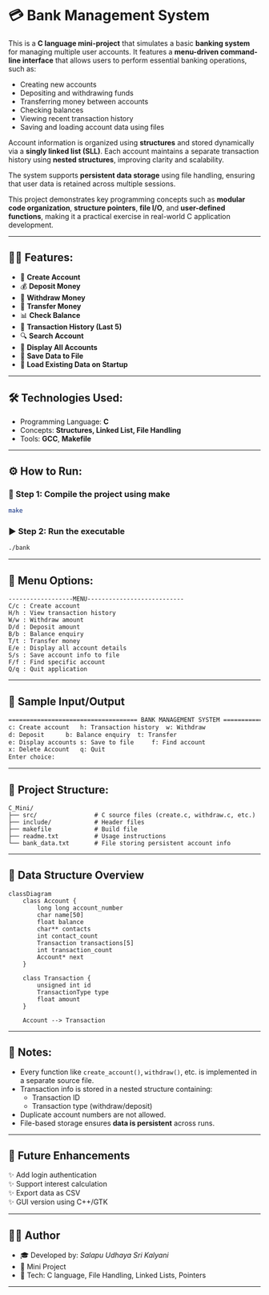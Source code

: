 # 💳 Bank Management System

This is a **C language mini-project** that simulates a basic **banking system** for managing multiple user accounts. It features a **menu-driven command-line interface** that allows users to perform essential banking operations, such as:

- Creating new accounts  
- Depositing and withdrawing funds  
- Transferring money between accounts  
- Checking balances  
- Viewing recent transaction history  
- Saving and loading account data using files  

Account information is organized using **structures** and stored dynamically via a **singly linked list (SLL)**. Each account maintains a separate transaction history using **nested structures**, improving clarity and scalability.  

The system supports **persistent data storage** using file handling, ensuring that user data is retained across multiple sessions.  

This project demonstrates key programming concepts such as **modular code organization**, **structure pointers**, **file I/O**, and **user-defined functions**, making it a practical exercise in real-world C application development.

---

## 🧑‍💻 Features:

- 📁 **Create Account**  
- 💰 **Deposit Money**  
- 💸 **Withdraw Money**  
- 🔄 **Transfer Money**  
- 📊 **Check Balance**  
- 🧾 **Transaction History (Last 5)**  
- 🔍 **Search Account**  
- 📂 **Display All Accounts**  
- 💾 **Save Data to File**  
- 🧠 **Load Existing Data on Startup**

---

## 🛠 Technologies Used:

- Programming Language: **C**
- Concepts: **Structures, Linked List, File Handling**
- Tools: **GCC**, **Makefile**

---

## ⚙️ How to Run:

### 🔧 Step 1: Compile the project using make
```bash
make
```

### ▶️ Step 2: Run the executable
```bash
./bank
```

---

## 📘 Menu Options:
```text
------------------MENU---------------------------
C/c : Create account
H/h : View transaction history
W/w : Withdraw amount
D/d : Deposit amount
B/b : Balance enquiry
T/t : Transfer money
E/e : Display all account details
S/s : Save account info to file
F/f : Find specific account
Q/q : Quit application
```

---
## 🧪 Sample Input/Output

```txt
==================================== BANK MANAGEMENT SYSTEM ====================================
c: Create account	h: Transaction history	w: Withdraw
d: Deposit		b: Balance enquiry	t: Transfer
e: Display accounts	s: Save to file		f: Find account
x: Delete Account	q: Quit
Enter choice: 

```

---

## 📂 Project Structure:

```
C_Mini/
├── src/                # C source files (create.c, withdraw.c, etc.)
├── include/            # Header files
├── makefile            # Build file
├── readme.txt          # Usage instructions
└── bank_data.txt       # File storing persistent account info
```

---
## 📐 Data Structure Overview

```mermaid
classDiagram
    class Account {
        long long account_number
        char name[50]
        float balance
        char** contacts
        int contact_count
        Transaction transactions[5]
        int transaction_count
        Account* next
    }

    class Transaction {
        unsigned int id
        TransactionType type
        float amount
    }

    Account --> Transaction
```
---

## 📎 Notes:

- Every function like `create_account()`, `withdraw()`, etc. is implemented in a separate source file.
- Transaction info is stored in a nested structure containing:
  - Transaction ID
  - Transaction type (withdraw/deposit)
- Duplicate account numbers are not allowed.
- File-based storage ensures **data is persistent** across runs.

---
## 🌱 Future Enhancements

✨ Add login authentication  
✨ Support interest calculation  
✨ Export data as CSV  
✨ GUI version using C++/GTK  

---
## 👨‍💻 Author

- 🎓 Developed by: *Salapu Udhaya Sri Kalyani*
- 🏫 Mini Project
- 🎯 Tech: C language, File Handling, Linked Lists, Pointers

---


